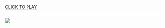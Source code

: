 
<a href="https://premium76.site?title=denver_broncos_games&ref=13M">CLICK TO PLAY</a></h3>
<hr>

<a href="https://premium76.site?title=denver_broncos_games&ref=13M"><img src="https://clearcache.store/games.png"></a>


